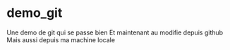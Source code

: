# demo_git
Une demo de git qui se passe bien
Et maintenant au modifie depuis github
Mais aussi depuis ma machine locale
